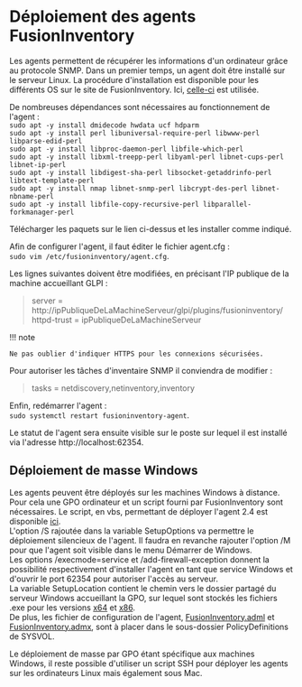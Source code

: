 # Déploiement des agents FusionInventory

Les agents permettent de récupérer les informations d'un ordinateur grâce au protocole SNMP. Dans un premier temps, un agent doit être installé sur le serveur Linux. La procédure d'installation est disponible pour les différents OS sur le site de FusionInventory. Ici, [celle-ci](http://fusioninventory.org/documentation/agent/installation/linux/deb.html) est utilisée.

De nombreuses dépendances sont nécessaires au fonctionnement de l'agent :  
`sudo apt -y install dmidecode hwdata ucf hdparm`  
`sudo apt -y install perl libuniversal-require-perl libwww-perl libparse-edid-perl`  
`sudo apt -y install libproc-daemon-perl libfile-which-perl`  
`sudo apt -y install libxml-treepp-perl libyaml-perl libnet-cups-perl libnet-ip-perl`  
`sudo apt -y install libdigest-sha-perl libsocket-getaddrinfo-perl libtext-template-perl`  
`sudo apt -y install nmap libnet-snmp-perl libcrypt-des-perl libnet-nbname-perl`  
`sudo apt -y install libfile-copy-recursive-perl libparallel-forkmanager-perl`

Télécharger les paquets sur le lien ci-dessus et les installer comme indiqué.

Afin de configurer l'agent, il faut éditer le fichier agent.cfg :  
`sudo vim /etc/fusioninventory/agent.cfg`.

Les lignes suivantes doivent être modifiées, en précisant l'IP publique de la machine accueillant GLPI :  
> server = http://ipPubliqueDeLaMachineServeur/glpi/plugins/fusioninventory/  
> httpd-trust = ipPubliqueDeLaMachineServeur

!!! note

	Ne pas oublier d'indiquer HTTPS pour les connexions sécurisées.

Pour autoriser les tâches d'inventaire SNMP il conviendra de modifier :  
> tasks = netdiscovery,netinventory,inventory

Enfin, redémarrer l'agent :  
`sudo systemctl restart fusioninventory-agent`.

Le statut de l'agent sera ensuite visible sur le poste sur lequel il est installé via l'adresse http://localhost:62354.

## Déploiement de masse Windows

Les agents peuvent être déployés sur les machines Windows à distance. Pour cela une GPO ordinateur et un script fourni par FusionInventory sont nécessaires. Le script, en vbs, permettant de déployer l'agent 2.4 est disponible [ici](/deploiementWindows/fusioninventory-agent-deployment.vbs).  
L'option /S rajoutée dans la variable SetupOptions va permettre le déploiement silencieux de l'agent. Il faudra en revanche rajouter l'option /M pour que l'agent soit visible dans le menu Démarrer de Windows.  
Les options /execmode=service et /add-firewall-exception donnent la possibilité respectivement d'installer l'agent en tant que service Windows et d'ouvrir le port 62354 pour autoriser l'accès au serveur.  
La variable SetupLocation contient le chemin vers le dossier partagé du serveur Windows accueillant la GPO, sur lequel sont stockés les fichiers .exe pour les versions [x64](/deploiementWindows/fusioninventory-agent_windows-x64_2.4.exe) et [x86](/deploiementWindows/fusioninventory-agent_windows-x86_2.4.exe).  
De plus, les fichier de configuration de l'agent, [FusionInventory.adml](/deploiementWindows/FusionInventory.adml) et [FusionInventory.admx](/deploiementWindows/FusionInventory.admx), sont à placer dans le sous-dossier PolicyDefinitions de SYSVOL. 

Le déploiement de masse par GPO étant spécifique aux machines Windows, il reste  possible d'utiliser un script SSH pour déployer les agents sur les ordinateurs Linux mais également sous Mac.

